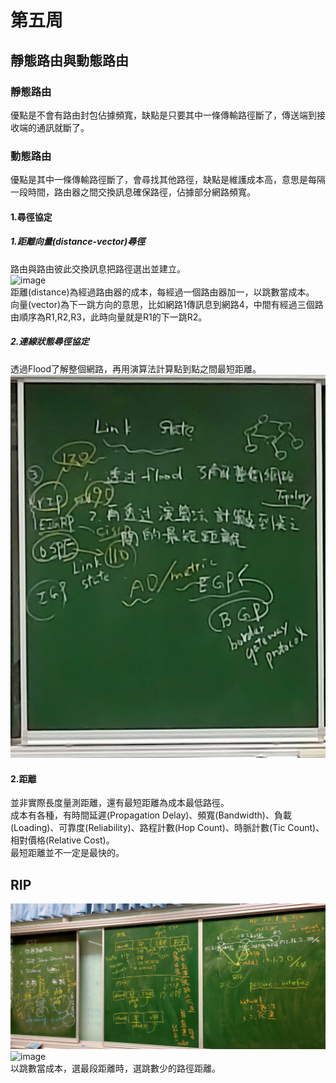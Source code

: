 # 第五周
##  靜態路由與動態路由
### 靜態路由
優點是不會有路由封包佔據頻寬，缺點是只要其中一條傳輸路徑斷了，傳送端到接收端的通訊就斷了。    
### 動態路由
優點是其中一條傳輸路徑斷了，會尋找其他路徑，缺點是維護成本高，意思是每隔一段時間，路由器之間交換訊息確保路徑，佔據部分網路頻寬。    
#### 1.尋徑協定      
##### 1.距離向量(distance-vector)尋徑      
路由與路由彼此交換訊息把路徑選出並建立。    
![image]()    
距離(distance)為經過路由器的成本，每經過一個路由器加一，以跳數當成本。      
向量(vector)為下一跳方向的意思，比如網路1傳訊息到網路4，中間有經過三個路由順序為R1,R2,R3，此時向量就是R1的下一跳R2。    
##### 2.連線狀態尋徑協定     
透過Flood了解整個網路，再用演算法計算點到點之間最短距離。     
![image](https://github.com/LarrySu508/cisco-note/blob/master/week5/IMG_20191008_141540.jpg)     
#### 2.距離
並非實際長度量測距離，還有最短距離為成本最低路徑。       
成本有各種，有時間延遲(Propagation Delay)、頻寬(Bandwidth)、負載(Loading)、可靠度(Reliability)、路程計數(Hop Count)、時脈計數(Tic Count)、相對價格(Relative Cost)。      
最短距離並不一定是最快的。         
## RIP
![image](https://github.com/LarrySu508/cisco-note/blob/master/week5/IMG20191008161656.jpg)     
![image](https://github.com/LarrySu508/cisco-note/blob/master/week5/IMG1.png)     
以跳數當成本，選最段距離時，選跳數少的路徑距離。


